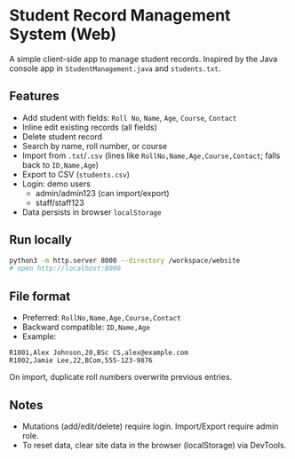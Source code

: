 # Student Record Management System (Web)

A simple client-side app to manage student records. Inspired by the Java console app in `StudentManagement.java` and `students.txt`.

## Features

- Add student with fields: `Roll No`, `Name`, `Age`, `Course`, `Contact`
- Inline edit existing records (all fields)
- Delete student record
- Search by name, roll number, or course
- Import from `.txt`/`.csv` (lines like `RollNo,Name,Age,Course,Contact`; falls back to `ID,Name,Age`)
- Export to CSV (`students.csv`)
- Login: demo users
  - admin/admin123 (can import/export)
  - staff/staff123
- Data persists in browser `localStorage`

## Run locally

```bash
python3 -m http.server 8000 --directory /workspace/website
# open http://localhost:8000
```

## File format

- Preferred: `RollNo,Name,Age,Course,Contact`
- Backward compatible: `ID,Name,Age`
- Example:

```
R1001,Alex Johnson,20,BSc CS,alex@example.com
R1002,Jamie Lee,22,BCom,555-123-9876
```

On import, duplicate roll numbers overwrite previous entries.

## Notes

- Mutations (add/edit/delete) require login. Import/Export require admin role.
- To reset data, clear site data in the browser (localStorage) via DevTools.